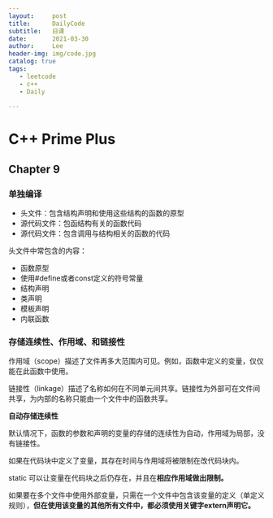 ```yaml
---
layout:     post
title:      DailyCode
subtitle:   日课
date:       2021-03-30
author:     Lee
header-img: img/code.jpg
catalog: true
tags:
   - leetcode
   - c++
   - Daily
  
---
```


# C++ Prime Plus

## Chapter 9 

### 单独编译

- 头文件：包含结构声明和使用这些结构的函数的原型
- 源代码文件：包函结构有关的函数代码
- 源代码文件：包含调用与结构相关的函数的代码

头文件中常包含的内容：

- 函数原型
- 使用#define或者const定义的符号常量
- 结构声明
- 类声明
- 模板声明
- 内联函数

### 存储连续性、作用域、和链接性

作用域（scope）描述了文件再多大范围内可见。例如，函数中定义的变量，仅仅能在此函数中使用。

链接性（linkage）描述了名称如何在不同单元间共享。链接性为外部可在文件间共享，为内部的名称只能由一个文件中的函数共享。

**自动存储连续性**

默认情况下，函数的参数和声明的变量的存储的连续性为自动，作用域为局部，没有链接性。

如果在代码块中定义了变量，其存在时间与作用域将被限制在改代码块内。

static 可以让变量在代码块之后仍存在，并且在**相应作用域做出限制。**

如果要在多个文件中使用外部变量，只需在一个文件中包含该变量的定义（单定义规则），**但在使用该变量的其他所有文件中，都必须使用关键字extern声明它。**





















